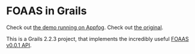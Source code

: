 FOAAS in Grails
=============

Check out [the demo running on Appfog](http://grails-foaas.aws.af.cm/).
Check out [the original](http://www.foaas.com).

This is a Grails 2.2.3 project, that implements the incredibly useful [FOAAS v0.0.1 API](http://www.foaas.com/).


